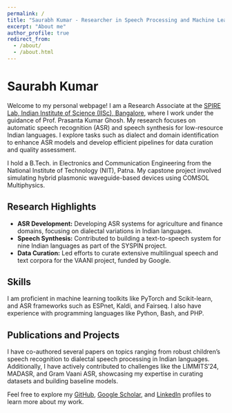 ```yaml
---
permalink: /
title: "Saurabh Kumar - Researcher in Speech Processing and Machine Learning"
excerpt: "About me"
author_profile: true
redirect_from: 
  - /about/
  - /about.html
---
```


# Saurabh Kumar

Welcome to my personal webpage! I am a Research Associate at the [SPIRE Lab, Indian Institute of Science (IISc), Bangalore](https://spirlab.github.io/), where I work under the guidance of Prof. Prasanta Kumar Ghosh. My research focuses on automatic speech recognition (ASR) and speech synthesis for low-resource Indian languages. I explore tasks such as dialect and domain identification to enhance ASR models and develop efficient pipelines for data curation and quality assessment.

I hold a B.Tech. in Electronics and Communication Engineering from the National Institute of Technology (NIT), Patna. My capstone project involved simulating hybrid plasmonic waveguide-based devices using COMSOL Multiphysics.

## Research Highlights

- **ASR Development:** Developing ASR systems for agriculture and finance domains, focusing on dialectal variations in Indian languages.  
- **Speech Synthesis:** Contributed to building a text-to-speech system for nine Indian languages as part of the SYSPIN project.  
- **Data Curation:** Led efforts to curate extensive multilingual speech and text corpora for the VAANI project, funded by Google.

## Skills

I am proficient in machine learning toolkits like PyTorch and Scikit-learn, and ASR frameworks such as ESPnet, Kaldi, and Fairseq. I also have experience with programming languages like Python, Bash, and PHP.

## Publications and Projects

I have co-authored several papers on topics ranging from robust children’s speech recognition to dialectal speech processing in Indian languages. Additionally, I have actively contributed to challenges like the LIMMITS’24, MADASR, and Gram Vaani ASR, showcasing my expertise in curating datasets and building baseline models.

Feel free to explore my [GitHub](https://github.com/saurabhk0317), [Google Scholar](https://tinyurl.com/4pyub4pd), and [LinkedIn](https://www.linkedin.com/in/saurabhk0317/) profiles to learn more about my work.
